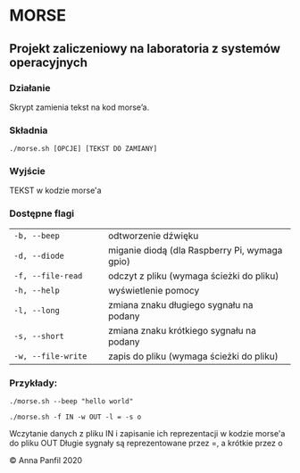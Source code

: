 # MORSE
## Projekt zaliczeniowy na laboratoria z systemów operacyjnych

### Działanie
Skrypt zamienia tekst na kod morse’a.

### Składnia
`./morse.sh [OPCJE] [TEKST DO ZAMIANY]`

### Wyjście
TEKST w kodzie morse'a

### Dostępne flagi
  |                       |                                             |
  |:----------------------|:--------------------------------------------|
  |`-b, --beep`           |odtworzenie dźwięku                          |
  |`-d, --diode`          |miganie diodą (dla Raspberry Pi, wymaga gpio)|
  |`-f, --file-read`      |odczyt z pliku (wymaga ścieżki do pliku)     |
  |`-h, --help`           |wyświetlenie pomocy                          |
  |`-l, --long`           |zmiana znaku długiego sygnału na podany      |
  |`-s, --short`          |zmiana znaku krótkiego sygnału na podany     |
  |`-w, --file-write     `|zapis do pliku (wymaga ścieżki do pliku)     |  

### Przykłady:
`./morse.sh --beep "hello world"`

`./morse.sh -f IN -w OUT -l = -s o`

  Wczytanie danych z pliku IN i zapisanie ich reprezentacji w kodzie morse'a do pliku OUT
  Długie sygnały są reprezentowane przez =, a krótkie przez o

© Anna Panfil 2020
